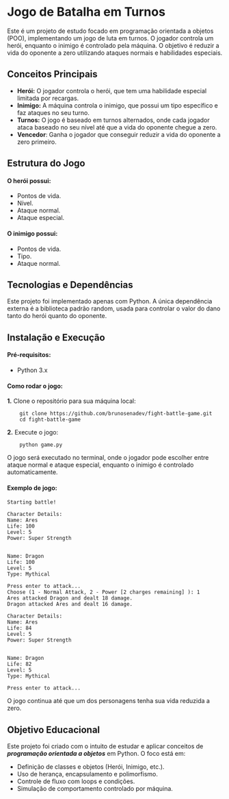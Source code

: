 
# Jogo de Batalha em Turnos

Este é um projeto de estudo focado em programação orientada a objetos (POO), implementando um jogo de luta em turnos. O jogador controla um herói, enquanto o inimigo é controlado pela máquina. O objetivo é reduzir a vida do oponente a zero utilizando ataques normais e habilidades especiais.

## Conceitos Principais

- **Herói:** O jogador controla o herói, que tem uma habilidade especial limitada por recargas.
- **Inimigo:** A máquina controla o inimigo, que possui um tipo específico e faz ataques no seu turno.
- **Turnos:** O jogo é baseado em turnos alternados, onde cada jogador ataca baseado no seu nível até que a vida do oponente chegue a zero.
- **Vencedor**: Ganha o jogador que conseguir reduzir a vida do oponente a zero primeiro.
## Estrutura do Jogo

#### O herói possui:
- Pontos de vida.
- Nível.
- Ataque normal.
- Ataque especial.

#### O inimigo possui:
- Pontos de vida.
- Tipo.
- Ataque normal.

## Tecnologias e Dependências

Este projeto foi implementado apenas com Python. A única dependência externa é a biblioteca padrão random, usada para controlar o valor do dano tanto do herói quanto do oponente.
## Instalação e Execução

#### Pré-requisitos:
- Python 3.x

#### Como rodar o jogo:

**1.** Clone o repositório para sua máquina local:
```
    git clone https://github.com/brunosenadev/fight-battle-game.git
    cd fight-battle-game
```
**2.** Execute o jogo:
```
    python game.py
```

O jogo será executado no terminal, onde o jogador pode escolher entre ataque normal e ataque especial, enquanto o inimigo é controlado automaticamente.

#### Exemplo de jogo:
```
Starting battle!

Character Details:
Name: Ares
Life: 100
Level: 5
Power: Super Strength


Name: Dragon
Life: 100
Level: 5
Type: Mythical

Press enter to attack...
Choose (1 - Normal Attack, 2 - Power [2 charges remaining] ): 1
Ares attacked Dragon and dealt 18 damage.
Dragon attacked Ares and dealt 16 damage.

Character Details:
Name: Ares
Life: 84
Level: 5
Power: Super Strength


Name: Dragon
Life: 82
Level: 5
Type: Mythical

Press enter to attack...
```
O jogo continua até que um dos personagens tenha sua vida reduzida a zero.
## Objetivo Educacional

Este projeto foi criado com o intuito de estudar e aplicar conceitos de ***programação orientada a objetos*** em Python. O foco está em:

- Definição de classes e objetos (Herói, Inimigo, etc.).
- Uso de herança, encapsulamento e polimorfismo.
- Controle de fluxo com loops e condições.
- Simulação de comportamento controlado por máquina.